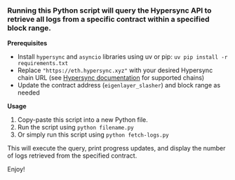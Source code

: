 ### Running this Python script will query the Hypersync API to retrieve all logs from a specific contract within a specified block range.

**Prerequisites**

- Install `hypersync` and `asyncio` libraries using uv or pip: `uv pip install -r requirements.txt`
- Replace `"https://eth.hypersync.xyz"` with your desired Hypersync chain URL (see [Hypersync documentation](https://docs.envio.dev/docs/overview-hypersync) for supported chains)
- Update the contract address (`eigenlayer_slasher`) and block range as needed

**Usage**

1. Copy-paste this script into a new Python file.
2. Run the script using `python filename.py`
3. Or simply run this script using `python fetch-logs.py`

This will execute the query, print progress updates, and display the number of logs retrieved from the specified contract.

Enjoy!
